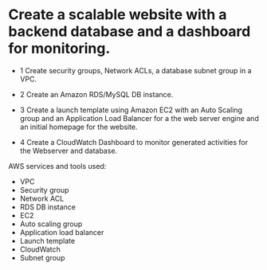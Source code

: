# Create a scalable website with a backend database and a dashboard for monitoring. 

* 1 Create security groups, Network ACLs, a database subnet group in a VPC.

* 2 Create an Amazon RDS/MySQL DB instance.

* 3 Create a launch template using Amazon EC2 with an Auto Scaling group and an Application Load Balancer for a the web server engine and an initial homepage for the website.

* 4 Create a CloudWatch Dashboard to monitor generated activities for the Webserver and database.

AWS services and tools used:
- VPC 
- Security group
- Network ACL
- RDS DB instance
- EC2
- Auto scaling group
- Application load balancer
- Launch template
- CloudWatch
- Subnet group
